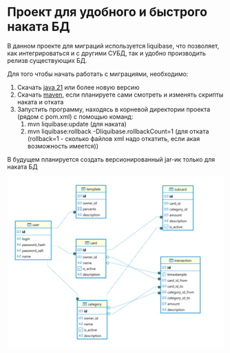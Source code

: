 # Проект для удобного и быстрого наката БД

В данном проекте для миграций используется liquibase, что позволяет, 
как интегрироваться и с другими СУБД, так и удобно производить релизв существующих БД.

Для того чтобы начать работать с миграциями, необходимо:
1. Скачать [java 21](https://www.oracle.com/java/technologies/javase/jdk21-archive-downloads.html) или более новую версию
2. Скачать [maven](https://maven.apache.org/download.cgi), если планируете сами смотреть и изменять скрипты наката и отката
3. Запустить программу, находясь в корневой директории проекта (рядом с pom.xml) с помощью команд:
   1. mvn liquibase:update (для наката)
   2. mvn liquibase:rollback -Dliquibase.rollbackCount=1 (для отката (rollback=1 - сколько файлов xml надо откатить, если акая возможность имеется))

В будущем планируется создать версионированный jar-ик только для наката БД

![img.png](ddl.png)
